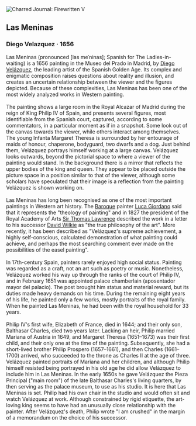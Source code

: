 <div class="artwork-of-the-day">
  <div class="container">
    <div class="img-wrapper">
      <img
        src="https://uploads5.wikiart.org/00129/images/diego-velazquez/las-meninas.jpg!Large.jpg"
        alt="Charred Journal: Firewritten V" />
    </div>
    <div class="artwork-detail">
      <div class="artwork-origin"> 
        <h2 class="artwork-name">Las Meninas</h2>
        <h3 class="artist">
          Diego Velazquez
                    ·  1656
        </h3>
      </div>
      <p class="description">
        <span class="artwork-description-text ng-binding" ng-bind-html="viewModel.ArtworkOfTheDay.Description | unsafe">Las Meninas (pronounced&nbsp;[las meˈninas]; Spanish for The Ladies-in-waiting) is a 1656 painting in the Museo del Prado in Madrid, by <a target="_blank" href="/en/diego-velazquez">Diego Velázquez</a>, the leading artist of the Spanish Golden Age. Its complex and enigmatic composition raises questions about reality and illusion, and creates an uncertain relationship between the viewer and the figures depicted. Because of these complexities, Las Meninas has been one of the most widely analyzed works in Western painting.
<br>
<br>The painting shows a large room in the Royal Alcazar of Madrid during the reign of King Philip IV of Spain, and presents several figures, most identifiable from the Spanish court, captured, according to some commentators, in a particular moment as if in a snapshot. Some look out of the canvas towards the viewer, while others interact among themselves. The young Infanta Margaret Theresa is surrounded by her entourage of maids of honour, chaperone, bodyguard, two dwarfs and a dog. Just behind them, Velázquez portrays himself working at a large canvas. Velázquez looks outwards, beyond the pictorial space to where a viewer of the painting would stand. In the background there is a mirror that reflects the upper bodies of the king and queen. They appear to be placed outside the picture space in a position similar to that of the viewer, although some scholars have speculated that their image is a reflection from the painting Velázquez is shown working on.
<br>
<br>Las Meninas has long been recognised as one of the most important paintings in Western art history. The <a target="_blank" href="/en/artists-by-art-movement/baroque">Baroque</a> painter <a target="_blank" href="/en/luca-giordano">Luca Giordano</a> said that it represents the "theology of painting" and in 1827 the president of the Royal Academy of Arts <a target="_blank" href="/en/thomas-lawrence">Sir Thomas Lawrence</a> described the work in a letter to his successor <a target="_blank" href="/en/david-wilkie">David Wilkie</a> as "the true philosophy of the art". More recently, it has been described as "Velázquez's supreme achievement, a highly self-conscious, calculated demonstration of what painting could achieve, and perhaps the most searching comment ever made on the possibilities of the easel painting".
<br>
<br>In 17th-century Spain, painters rarely enjoyed high social status. Painting was regarded as a craft, not an art such as poetry or music. Nonetheless, Velázquez worked his way up through the ranks of the court of Philip&nbsp;IV, and in February 1651 was appointed palace chamberlain (aposentador mayor del palacio). The post brought him status and material reward, but its duties made heavy demands on his time. During the remaining eight years of his life, he painted only a few works, mostly portraits of the royal family. When he painted Las Meninas, he had been with the royal household for 33 years.
<br>
<br>Philip&nbsp;IV's first wife, Elizabeth of France, died in 1644; and their only son, Balthasar Charles, died two years later. Lacking an heir, Philip married Mariana of Austria in 1649, and Margaret Theresa (1651–1673) was their first child, and their only one at the time of the painting. Subsequently, she had a short-lived brother Philip Prospero (1657–1661), and then Charles (1661–1700) arrived, who succeeded to the throne as Charles&nbsp;II at the age of three. Velázquez painted portraits of Mariana and her children, and although Philip himself resisted being portrayed in his old age he did allow Velázquez to include him in Las Meninas. In the early 1650s he gave Velázquez the Pieza Principal ("main room") of the late Balthasar Charles's living quarters, by then serving as the palace museum, to use as his studio. It is here that Las Meninas is set. Philip had his own chair in the studio and would often sit and watch Velázquez at work. Although constrained by rigid etiquette, the art-loving king seems to have had an unusually close relationship with the painter. After Velázquez's death, Philip wrote "I am crushed" in the margin of a memorandum on the choice of his successor.</span>
                        <div class="text-shadow-container" ng-show="showShadow" style=""></div>
      </p>
    </div>
  </div>

</div>
